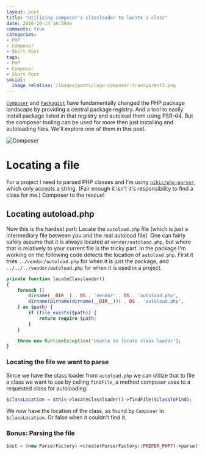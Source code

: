 ```yaml
---
layout: post
title: "Utilizing composer's classloader to locate a class"
date: 2016-10-14 16:59dw
comments: true
categories:
- PHP
- Composer
- Short Post
tags:
- PHP
- Composer
- Short Post
social:
  image_relative: /images/posts/logo-composer-transparent3.png
---
```


[`Composer`](https://getcomposer.org/) and [`Packagist`](https://packagist.org/) have fundamentally changed the PHP package landscape by providing a central package registry. And a tool to easily install package listed in that registry and autoload them using PSR-<s>0</s>4. But the composer tooling can be used for more then just installing and autoloading files. We'll explore one of them in this post.

![Composer](/images/posts/logo-composer-transparent3.png)

<!-- More -->

# Locating a file

For a project I need to parsed PHP classes and I'm using [`nikic/php-parser`](https://github.com/nikic/PHP-Parser), which only accepts a string. (Fair enough it isn't it's responsibility to find a class for me.) Composer to the rescue!

## Locating autoload.php

Now this is the hardest part: Locate the `autoload.php` file (which is just a intermediary file between you and the real autoload file). One can fairly safely assume that it is always located at `vendor/autoload.php`, but where that is relatively to your current file is the tricky part. In the package I'm working on the following code detects the location of `autoload.php`. First it tries `../vendor/autoload.php` for when it is just the package, and `../../../vendor/autoload.php` for when it is used in a project.

```php
private function locateClassloader()
{
    foreach ([
        dirname(__DIR__) . DS . 'vendor' . DS . 'autoload.php',
        dirname(dirname(dirname(__DIR__))) . DS . 'autoload.php',
    ] as $path) {
        if (file_exists($path)) {
            return require $path;
        }
    }

    throw new RuntimeException('Unable to locate class loader');
}
```

### Locating the file we want to parse

Since we have the class loader from `autoload.php` we can utilize that to file a class we want to use by calling `findFile`, a method composer uses to a requested class for autoloading:

```php
$classLocation = $this->locateClassloader()->findFile($classToFind);
```

We now have the location of the class, as found by `Composer` in `$classLocation`. Or false when it couldn't find it.

### Bonus: Parsing the file

```php
$ast = (new ParserFactory)->create(ParserFactory::PREFER_PHP7)->parse(file_get_contents($classLocation));
```
